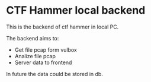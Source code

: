 # CTF Hammer local backend

This is the backend of ctf hammer in local PC. 

The backend aims to:

- Get file pcap form vulbox
- Analize file pcap
- Server data to frontend

In future the data could be stored in db.